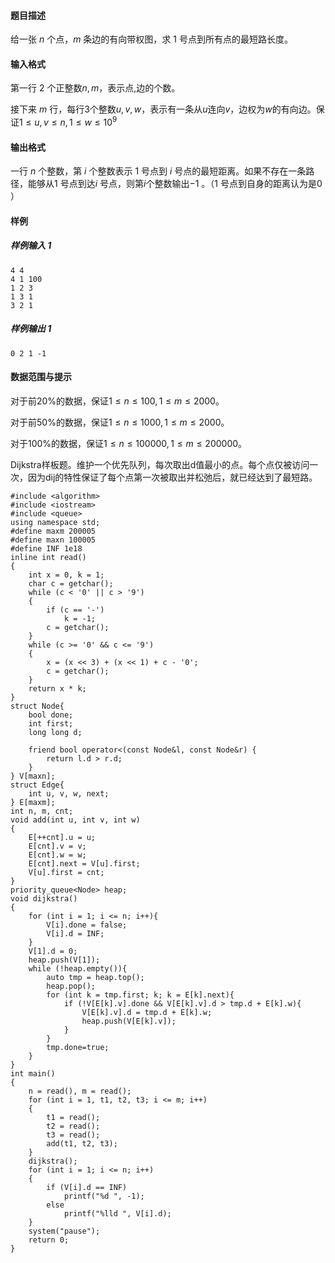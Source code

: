 

#### 题目描述

给一张 $n$ 个点，$m$ 条边的有向带权图，求 $1$ 号点到所有点的最短路长度。

#### 输入格式

第一行 $2$ 个正整数$n,m$，表示点,边的个数。

接下来 $m$ 行，每行3个整数$u,v,w$，表示有一条从$u$连向$v$，边权为$w$的有向边。保证$1\leq u,v\leq n,1\leq w \leq 10^9$

#### 输出格式

一行 $n$ 个整数，第 $i$ 个整数表示 $1$ 号点到 $i$ 号点的最短距离。如果不存在一条路径，能够从$1$ 号点到达$i$ 号点，则第$i$个整数输出$-1$ 。（$1$ 号点到自身的距离认为是$0$ ）

#### 样例

##### 样例输入 1

```plain
4 4
4 1 100
1 2 3
1 3 1
3 2 1
```

##### 样例输出 1

```plain
0 2 1 -1
```

#### 数据范围与提示

对于前20%的数据，保证$1\leq n\leq 100,1\leq m \leq 2000$。

对于前50%的数据，保证$1\leq n\leq 1000,1\leq m \leq 2000$。

对于100%的数据，保证$1\leq n\leq 100000,1\leq m \leq 200000$。



Dijkstra样板题。维护一个优先队列，每次取出d值最小的点。每个点仅被访问一次，因为dij的特性保证了每个点第一次被取出并松弛后，就已经达到了最短路。


```
#include <algorithm>
#include <iostream>
#include <queue>
using namespace std;
#define maxm 200005
#define maxn 100005
#define INF 1e18
inline int read()
{
    int x = 0, k = 1;
    char c = getchar();
    while (c < '0' || c > '9')
    {
        if (c == '-')
            k = -1;
        c = getchar();
    }
    while (c >= '0' && c <= '9')
    {
        x = (x << 3) + (x << 1) + c - '0';
        c = getchar();
    }
    return x * k;
}
struct Node{
    bool done;
    int first;
    long long d;

    friend bool operator<(const Node&l, const Node&r) {
        return l.d > r.d;
    }
} V[maxn];
struct Edge{
    int u, v, w, next;
} E[maxm];
int n, m, cnt;
void add(int u, int v, int w)
{
    E[++cnt].u = u;
    E[cnt].v = v;
    E[cnt].w = w;
    E[cnt].next = V[u].first;
    V[u].first = cnt;
}
priority_queue<Node> heap;
void dijkstra()
{
    for (int i = 1; i <= n; i++){
        V[i].done = false;
        V[i].d = INF;
    }	
    V[1].d = 0;
    heap.push(V[1]);
    while (!heap.empty()){
        auto tmp = heap.top();
        heap.pop();
        for (int k = tmp.first; k; k = E[k].next){
            if (!V[E[k].v].done && V[E[k].v].d > tmp.d + E[k].w){
                V[E[k].v].d = tmp.d + E[k].w;
                heap.push(V[E[k].v]);
            }
        }
        tmp.done=true;
    }
}
int main()
{
    n = read(), m = read();
    for (int i = 1, t1, t2, t3; i <= m; i++)
    {
        t1 = read();
        t2 = read();
        t3 = read();
        add(t1, t2, t3);
    }
    dijkstra();
    for (int i = 1; i <= n; i++)
    {
        if (V[i].d == INF)
            printf("%d ", -1);
        else
            printf("%lld ", V[i].d);
    } 
    system("pause");
    return 0;
}
```

